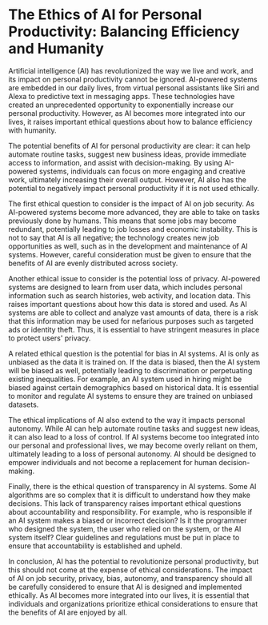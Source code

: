 # The Ethics of AI for Personal Productivity: Balancing Efficiency and Humanity

Artificial intelligence (AI) has revolutionized the way we live and work, and its impact on personal productivity cannot be ignored. AI-powered systems are embedded in our daily lives, from virtual personal assistants like Siri and Alexa to predictive text in messaging apps. These technologies have created an unprecedented opportunity to exponentially increase our personal productivity. However, as AI becomes more integrated into our lives, it raises important ethical questions about how to balance efficiency with humanity.

The potential benefits of AI for personal productivity are clear: it can help automate routine tasks, suggest new business ideas, provide immediate access to information, and assist with decision-making. By using AI-powered systems, individuals can focus on more engaging and creative work, ultimately increasing their overall output. However, AI also has the potential to negatively impact personal productivity if it is not used ethically.

The first ethical question to consider is the impact of AI on job security. As AI-powered systems become more advanced, they are able to take on tasks previously done by humans. This means that some jobs may become redundant, potentially leading to job losses and economic instability. This is not to say that AI is all negative; the technology creates new job opportunities as well, such as in the development and maintenance of AI systems. However, careful consideration must be given to ensure that the benefits of AI are evenly distributed across society.

Another ethical issue to consider is the potential loss of privacy. AI-powered systems are designed to learn from user data, which includes personal information such as search histories, web activity, and location data. This raises important questions about how this data is stored and used. As AI systems are able to collect and analyze vast amounts of data, there is a risk that this information may be used for nefarious purposes such as targeted ads or identity theft. Thus, it is essential to have stringent measures in place to protect users' privacy.

A related ethical question is the potential for bias in AI systems. AI is only as unbiased as the data it is trained on. If the data is biased, then the AI system will be biased as well, potentially leading to discrimination or perpetuating existing inequalities. For example, an AI system used in hiring might be biased against certain demographics based on historical data. It is essential to monitor and regulate AI systems to ensure they are trained on unbiased datasets.

The ethical implications of AI also extend to the way it impacts personal autonomy. While AI can help automate routine tasks and suggest new ideas, it can also lead to a loss of control. If AI systems become too integrated into our personal and professional lives, we may become overly reliant on them, ultimately leading to a loss of personal autonomy. AI should be designed to empower individuals and not become a replacement for human decision-making.

Finally, there is the ethical question of transparency in AI systems. Some AI algorithms are so complex that it is difficult to understand how they make decisions. This lack of transparency raises important ethical questions about accountability and responsibility. For example, who is responsible if an AI system makes a biased or incorrect decision? Is it the programmer who designed the system, the user who relied on the system, or the AI system itself? Clear guidelines and regulations must be put in place to ensure that accountability is established and upheld.

In conclusion, AI has the potential to revolutionize personal productivity, but this should not come at the expense of ethical considerations. The impact of AI on job security, privacy, bias, autonomy, and transparency should all be carefully considered to ensure that AI is designed and implemented ethically. As AI becomes more integrated into our lives, it is essential that individuals and organizations prioritize ethical considerations to ensure that the benefits of AI are enjoyed by all.